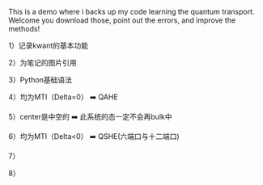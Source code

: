 This is a demo where i backs up my code learning the quantum transport.
Welcome you download those, point out the errors, and improve the methods!

1）记录kwant的基本功能

2）为笔记的图片引用

3）Python基础语法

4）均为MTI（Delta=0） ➡️ QAHE

5）center是中空的 ➡️ 此系统的态一定不会再bulk中

6）均为MTI（Delta<0） ➡️ QSHE(六端口与十二端口)

7）

8）